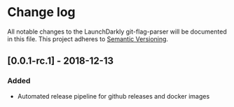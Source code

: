 # Change log

All notable changes to the LaunchDarkly git-flag-parser will be documented in this file. This project adheres to [Semantic Versioning](http://semver.org).

## [0.0.1-rc.1] - 2018-12-13
### Added
- Automated release pipeline for github releases and docker images
